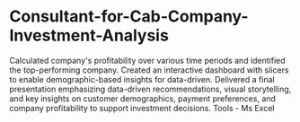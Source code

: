 # Consultant-for-Cab-Company-Investment-Analysis
Calculated company's profitability over various time periods and identified the top-performing company.
Created an interactive dashboard with slicers to enable demographic-based insights for data-driven.
Delivered a final presentation emphasizing data-driven recommendations, visual storytelling, and key insights on customer demographics, payment preferences, and company profitability to support investment decisions.
Tools - Ms Excel
